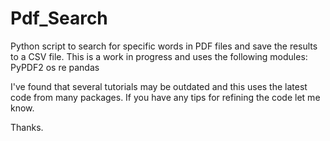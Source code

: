# Pdf_Search
Python script to search for specific words in PDF files and save the results to a CSV file. This is a work in progress and uses the following modules:
  PyPDF2
  os
  re
  pandas

I've found that several tutorials may be outdated and this uses the latest code from many packages. If you have any tips for refining the code let me know.

Thanks.
